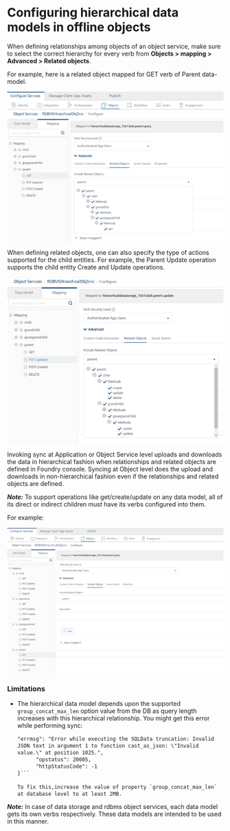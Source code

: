 Configuring hierarchical data models in offline objects
=======================================================

When defining relationships among objects of an object service, make sure to select the correct hierarchy for every verb from **Objects > mapping > Advanced > Related objects**.

For example, here is a related object mapped for GET verb of Parent data-model.

![](Resources/Images/get_verb_parent_data_model-2.png)

When defining related objects, one can also specify the type of actions supported for the child entities. For example, the Parent Update operation supports the child entity Create and Update operations. 

![](Resources/Images/supported_actions_for_child_entitites-2.png)

Invoking sync at Application or Object Service level uploads and downloads the data in hierarchical fashion when relationships and related objects are defined in Foundry console. Syncing at Object level does the upload and downloads in non-hierarchical fashion even if the relationships and related objects are defined.

**_Note:_** To support operations like get/create/update on any data model, all of its direct or indirect children must have its verbs configured into them.

For example:

![](Resources/Images/child_with_verbs_configured-2.png)

### Limitations

- The hierarchical data model depends upon the supported `group_concat_max_len` option value from the DB as query length increases with this hierarchical relationship. You might get this error while performing sync:
    
    ```{
    "errmsg": "Error while executing the SQLData truncation: Invalid JSON text in argument 1 to function cast_as_json: \"Invalid value.\" at position 1025.",
          "opstatus": 20005,
          "httpStatusCode": -1
    }```
    
    To fix this,increase the value of property `group_concat_max_len` at database level to at least 2MB.

**_Note:_** In case of data storage and rdbms object services, each data model gets its own verbs respectively. These data models are intended to be used in this manner.
